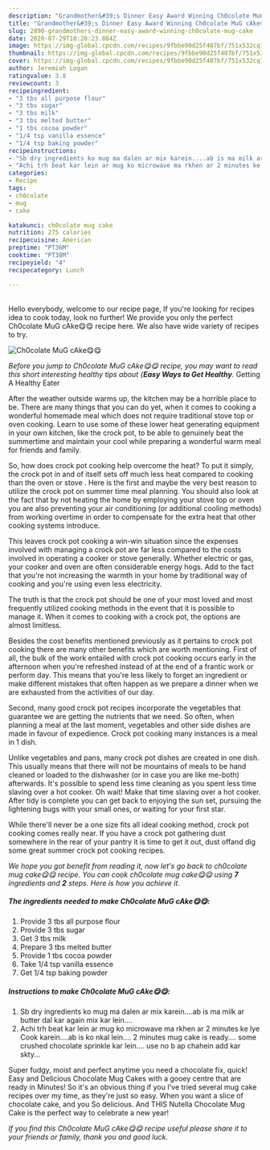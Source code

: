 ```yaml
---
description: "Grandmother&#39;s Dinner Easy Award Winning Ch0colate MuG cAke😋😋"
title: "Grandmother&#39;s Dinner Easy Award Winning Ch0colate MuG cAke😋😋"
slug: 2890-grandmothers-dinner-easy-award-winning-ch0colate-mug-cake
date: 2020-07-29T18:28:23.884Z
image: https://img-global.cpcdn.com/recipes/9fbbe90d25f407bf/751x532cq70/ch0colate-mug-cake😋😋-recipe-main-photo.jpg
thumbnail: https://img-global.cpcdn.com/recipes/9fbbe90d25f407bf/751x532cq70/ch0colate-mug-cake😋😋-recipe-main-photo.jpg
cover: https://img-global.cpcdn.com/recipes/9fbbe90d25f407bf/751x532cq70/ch0colate-mug-cake😋😋-recipe-main-photo.jpg
author: Jeremiah Logan
ratingvalue: 3.8
reviewcount: 3
recipeingredient:
- "3 tbs all purpose flour"
- "3 tbs sugar"
- "3 tbs milk"
- "3 tbs melted butter"
- "1 tbs cocoa powder"
- "1/4 tsp vanilla essence"
- "1/4 tsp baking powder"
recipeinstructions:
- "Sb dry ingredients ko mug ma dalen ar mix karein....ab is ma milk ar butter dal kar again mix kar lein...."
- "Achi trh beat kar lein ar mug ko microwave ma rkhen ar 2 minutes ke lye Cook karein....ab is ko nkal lein.... 2 minutes mug cake is ready.... some crushed chocolate sprinkle kar lein.... use no b ap chahein add kar skty..."
categories:
- Recipe
tags:
- ch0colate
- mug
- cake

katakunci: ch0colate mug cake 
nutrition: 275 calories
recipecuisine: American
preptime: "PT36M"
cooktime: "PT38M"
recipeyield: "4"
recipecategory: Lunch

---
```

<br>
Hello everybody, welcome to our recipe page, If you're looking for recipes idea to cook today, look no further! We provide you only the perfect Ch0colate MuG cAke😋😋 recipe here. We also have wide variety of recipes to try.
<br>


![Ch0colate MuG cAke😋😋](https://img-global.cpcdn.com/recipes/9fbbe90d25f407bf/751x532cq70/ch0colate-mug-cake😋😋-recipe-main-photo.jpg)

<i>Before you jump to Ch0colate MuG cAke😋😋 recipe, you may want to read this short interesting healthy tips about {<strong>Easy Ways to Get Healthy</strong>.</i>
Getting A Healthy Eater


After the weather outside warms up, the kitchen may be a horrible place to be. There are many things that you can do yet, when it comes to cooking a wonderful homemade meal which does not require traditional stove top or oven cooking. Learn to use some of these lower heat generating equipment in your own kitchen, like the crock pot, to be able to genuinely beat the summertime and maintain your cool while preparing a wonderful warm meal for friends and family.

So, how does crock pot cooking help overcome the heat? To put it simply, the crock pot in and of itself sets off much less heat compared to cooking than the oven or stove . Here is the first and maybe the very best reason to utilize the crock pot on summer time meal planning. You should also look at the fact that by not heating the home by employing your stove top or oven you are also preventing your air conditioning (or additional cooling methods) from working overtime in order to compensate for the extra heat that other cooking systems introduce.

This leaves crock pot cooking a win-win situation since the expenses involved with managing a crock pot are far less compared to the costs involved in operating a cooker or stove generally. Whether electric or gas, your cooker and oven are often considerable energy hogs. Add to the fact that you're not increasing the warmth in your home by traditional way of cooking and you're using even less electricity.

 The truth is that the crock pot should be one of your most loved and most frequently utilized cooking methods in the event that it is possible to manage it. When it comes to cooking with a crock pot, the options are almost limitless.  



Besides the cost benefits mentioned previously as it pertains to crock pot cooking there are many other benefits which are worth mentioning. First of all, the bulk of the work entailed with crock pot cooking occurs early in the afternoon when you're refreshed instead of at the end of a frantic work or perform day. This means that you're less likely to forget an ingredient or make different mistakes that often happen as we prepare a dinner when we are exhausted from the activities of our day.

Second, many good crock pot recipes incorporate the vegetables that guarantee we are getting the nutrients that we need. So often, when planning a meal at the last moment, vegetables and other side dishes are made in favour of expedience. Crock pot cooking many instances is a meal in 1 dish.

 Unlike vegetables and pans, many crock pot dishes are created in one dish. This usually means that there will not be mountains of meals to be hand cleaned or loaded to the dishwasher (or in case you are like me-both) afterwards. It's possible to spend less time cleaning as you spent less time slaving over a hot cooker. Oh wait! Make that time slaving over a hot cooker. After tidy is complete you can get back to enjoying the sun set, pursuing the lightening bugs with your small ones, or waiting for your first star.

While there'll never be a one size fits all ideal cooking method, crock pot cooking comes really near. If you have a crock pot gathering dust somewhere in the rear of your pantry it is time to get it out, dust offand dig some great summer crock pot cooking recipes.


<i>We hope you got benefit from reading it, now let's go back to ch0colate mug cake😋😋 recipe. You can cook ch0colate mug cake😋😋 using <strong>7</strong> ingredients and <strong>2</strong> steps. Here is how you achieve it.
</i>

##### The ingredients needed to make Ch0colate MuG cAke😋😋:

1. Provide 3 tbs all purpose flour
1. Provide 3 tbs sugar
1. Get 3 tbs milk
1. Prepare 3 tbs melted butter
1. Provide 1 tbs cocoa powder
1. Take 1/4 tsp vanilla essence
1. Get 1/4 tsp baking powder


##### Instructions to make Ch0colate MuG cAke😋😋:

1. Sb dry ingredients ko mug ma dalen ar mix karein....ab is ma milk ar butter dal kar again mix kar lein....
1. Achi trh beat kar lein ar mug ko microwave ma rkhen ar 2 minutes ke lye Cook karein....ab is ko nkal lein.... 2 minutes mug cake is ready.... some crushed chocolate sprinkle kar lein.... use no b ap chahein add kar skty...


Super fudgy, moist and perfect anytime you need a chocolate fix, quick! Easy and Delicious Chocolate Mug Cakes with a gooey centre that are ready in Minutes! So it&#39;s an obvious thing if you I&#39;ve tried several mug cake recipes over my time, as they&#39;re just so easy. When you want a slice of chocolate cake, and you So delicious. And THIS Nutella Chocolate Mug Cake is the perfect way to celebrate a new year! 

<i>If you find this Ch0colate MuG cAke😋😋 recipe useful please share it to your friends or family, thank you and good luck.</i>
